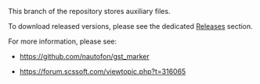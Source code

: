 This branch of the repository stores auxiliary files.

To download released versions, please see the dedicated
[Releases](https://github.com/nautofon/gst_marker/releases) section.

For more information, please see:

* <https://github.com/nautofon/gst_marker>

* <https://forum.scssoft.com/viewtopic.php?t=316065>
